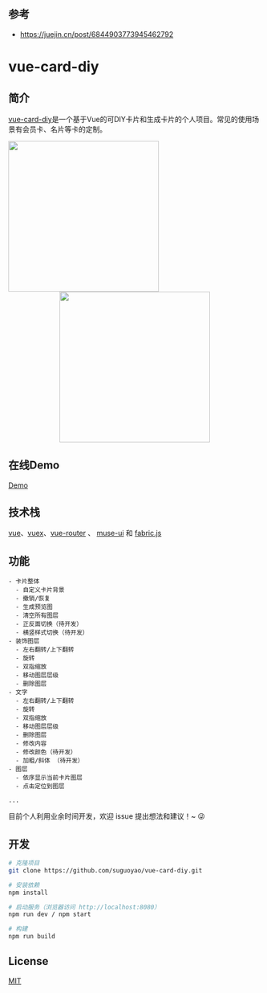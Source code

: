 ## 参考
- https://juejin.cn/post/6844903773945462792


# vue-card-diy

## 简介

<a href="http://card.suguoyao.com" target="_blank">vue-card-diy</a>是一个基于Vue的可DIY卡片和生成卡片的个人项目。常见的使用场景有会员卡、名片等卡的定制。

<p align="center">
  <img width="300" src="https://sugars.oss-cn-shenzhen.aliyuncs.com/diy/diy-demo2.png" style="float:left;display:inline-block;">
</p>

<p align="center">
  <img width="300" src="https://sugars.oss-cn-shenzhen.aliyuncs.com/diy/diy-demo3.png">
</p>

## 在线Demo
<a href="http://card.suguoyao.com" target="_blank">Demo</a>

## 技术栈
[vue](https://cn.vuejs.org/index.html)、[vuex](https://vuex.vuejs.org/zh-cn/)、[vue-router](https://router.vuejs.org/zh-cn/) 、
[muse-ui](https://muse-ui.org/#/zh-CN) 和 [fabric.js](http://fabricjs.com/)


## 功能
```
- 卡片整体
  - 自定义卡片背景
  - 撤销/恢复
  - 生成预览图
  - 清空所有图层
  - 正反面切换（待开发）
  - 横竖样式切换（待开发）
- 装饰图层
  - 左右翻转/上下翻转
  - 旋转
  - 双指缩放
  - 移动图层层级
  - 删除图层
- 文字
  - 左右翻转/上下翻转
  - 旋转
  - 双指缩放
  - 移动图层层级
  - 删除图层
  - 修改内容
  - 修改颜色（待开发）
  - 加粗/斜体 （待开发）
- 图层
  - 依序显示当前卡片图层
  - 点击定位到图层

...

```
目前个人利用业余时间开发，欢迎 issue 提出想法和建议！~ 😜

## 开发

``` bash
# 克隆项目
git clone https://github.com/suguoyao/vue-card-diy.git

# 安装依赖
npm install

# 启动服务（浏览器访问 http://localhost:8080）
npm run dev / npm start

# 构建
npm run build

```


## License
[MIT](https://github.com/suguoyao/vue-card-diy/blob/master/LICENSE)
